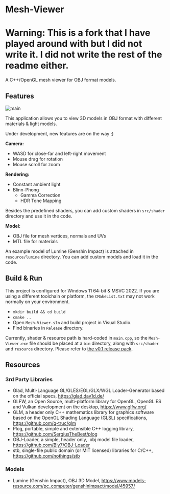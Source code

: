 # Mesh-Viewer
# Warning: This is a fork that I have played around with but I did not write it. I did not write the rest of the readme either.

A C++/OpenGL mesh viewer for OBJ format models.

## Features

![main](images/main.png)

This application allows you to view 3D models in OBJ format with different materials & light models.

Under development, new features are on the way ;)

**Camera:**

- WASD for close-far and left-right movement
- Mouse drag for rotation
- Mouse scroll for zoom

**Rendering:**

- Constant ambient light
- Blinn-Phong
  - Gamma Correction
  - HDR Tone Mapping

Besides the predefined shaders, you can add custom shaders in `src/shader` directory and use it in the code.

**Model:**

- OBJ file for mesh vertices, normals and UVs
- MTL file for materials

An example model of Lumine (Genshin Impact) is attached in `resource/lumine` directory. You can add custom models and load it in the code.

## Build & Run

This project is configured for Windows 11 64-bit & MSVC 2022. If you are using a different toolchain or platform, the `CMakeList.txt` may not work normally on your environment.

- `mkdir build && cd build`
- `cmake ..`
- Open `Mesh-Viewer.sln` and build project in Visual Studio.
- Find binaries in `Release` directory.

Currently, shader & resource path is hard-coded in `main.cpp`, so the `Mesh-Viewer.exe` file should be placed at a `bin` directory, along with `src/shader` and `resource` directory. Please refer to [the v0.1 release pack](https://github.com/KSkun/Mesh-Viewer/releases/download/v0.1/Mesh-Viewer_0.1_win64.zip).

## Resources

### 3rd Party Libraries

- Glad, Multi-Language GL/GLES/EGL/GLX/WGL Loader-Generator based on the official specs, https://glad.dav1d.de/
- GLFW, an Open Source, multi-platform library for OpenGL, OpenGL ES and Vulkan development on the desktop, https://www.glfw.org/
- GLM, a header only C++ mathematics library for graphics software based on the OpenGL Shading Language (GLSL) specifications, https://github.com/g-truc/glm
- Plog, portable, simple and extensible C++ logging library, https://github.com/SergiusTheBest/plog
- OBJ-Loader, a simple, header only, .obj model file loader, https://github.com/Bly7/OBJ-Loader
- stb, single-file public domain (or MIT licensed) libraries for C/C++, https://github.com/nothings/stb

### Models

- Lumine (Genshin Impact), OBJ 3D Model, https://www.models-resource.com/pc_computer/genshinimpact/model/45957/